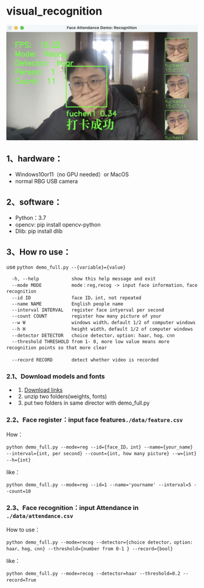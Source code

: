 # visual_recognition

![img](https://github.com/lzeeorno/CVprojects/blob/main/visual_recognition%E4%BA%BA%E8%84%B8%E8%AF%86%E5%88%AB%E8%80%83%E5%8B%A4%E6%9C%BA/record.png)

## 1、hardware：

* Windows10or11（no GPU needed）or MacOS 
* normal RBG USB camera

## 2、software：

* Python：3.7
* opencv: pip install opencv-python  
* Dlib: pip install dlib 

## 3、How ro use：

use `python demo_full.py --{variable}={value}`

```
  -h, --help            show this help message and exit
  --mode MODE           mode：reg,recog -> input face information、face recognition
  --id ID               face ID，int, not repeated
  --name NAME           English people name
  --interval INTERVAL   register face intyerval per second
  --count COUNT         register how many picture of your
  --w W                 windows width，default 1/2 of computer windows 
  --h H                 height width，default 1/2 of computer windows
  --detector DETECTOR   choice detector，option: haar、hog、cnn
  --threshold THRESHOLD from 1- 0, more low value means more recognition points so that more clear
                        
  --record RECORD       detect whether video is recorded 
```



### 2.1、Download models and fonts

* 1. [Download links](https://github.com/lzeeorno/CVprojects/releases/tag/HostedFile1.0)
* 2. unzip two folders(weights, fonts)
* 3. put two folders in same director with demo_full.py


### 2.2、Face register：input face features`./data/feature.csv`

How：

`python demo_full.py --mode=reg --id={face_ID，int} --name={your_name} --interval={int, per second} --count={int, how many picture} --w={int} --h={int} `

like：

`python demo_full.py --mode=reg --id=1 --name='yourname' --interval=5 --count=10`



### 2.3、Face recognition：input Attendance in `./data/attendance.csv`

How to use：

`python demo_full.py --mode=recog --detector={choice detector，option: haar、hog、cnn} --threshold={number from 0-1 } --record={bool}`

like：

`python demo_full.py --mode=recog --detector=haar --threshold=0.2 --record=True`





